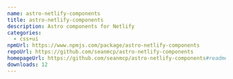 ```yaml
---
name: astro-netlify-components
title: astro-netlify-components
description: Astro components for Netlify
categories:
  - css+ui
npmUrl: https://www.npmjs.com/package/astro-netlify-components
repoUrl: https://github.com/seanmcp/astro-netlify-components
homepageUrl: https://github.com/seanmcp/astro-netlify-components#readme
downloads: 12
---
```

